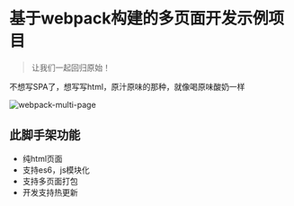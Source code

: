 # 基于webpack构建的多页面开发示例项目
> 让我们一起回归原始！

不想写SPA了，想写写html，原汁原味的那种，就像喝原味酸奶一样

![webpack-multi-page](http://7u.isaacxu.com/multi-page.png)

## 此脚手架功能
* 纯html页面
* 支持es6，js模块化
* 支持多页面打包 
* 开发支持热更新
